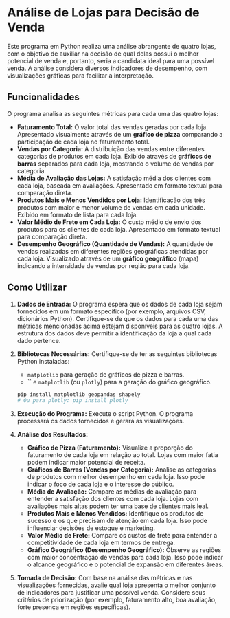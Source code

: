 # Análise de Lojas para Decisão de Venda

Este programa em Python realiza uma análise abrangente de quatro lojas, com o objetivo de auxiliar na decisão de qual delas possui o melhor potencial de venda e, portanto, seria a candidata ideal para uma possível venda. A análise considera diversos indicadores de desempenho, com visualizações gráficas para facilitar a interpretação.

## Funcionalidades

O programa analisa as seguintes métricas para cada uma das quatro lojas:

* **Faturamento Total:** O valor total das vendas geradas por cada loja. Apresentado visualmente através de um **gráfico de pizza** comparando a participação de cada loja no faturamento total.
* **Vendas por Categoria:** A distribuição das vendas entre diferentes categorias de produtos em cada loja. Exibido através de **gráficos de barras** separados para cada loja, mostrando o volume de vendas por categoria.
* **Média de Avaliação das Lojas:** A satisfação média dos clientes com cada loja, baseada em avaliações. Apresentado em formato textual para comparação direta.
* **Produtos Mais e Menos Vendidos por Loja:** Identificação dos três produtos com maior e menor volume de vendas em cada unidade. Exibido em formato de lista para cada loja.
* **Valor Médio de Frete em Cada Loja:** O custo médio de envio dos produtos para os clientes de cada loja. Apresentado em formato textual para comparação direta.
* **Desempenho Geográfico (Quantidade de Vendas):** A quantidade de vendas realizadas em diferentes regiões geográficas atendidas por cada loja. Visualizado através de um **gráfico geográfico** (mapa) indicando a intensidade de vendas por região para cada loja.

## Como Utilizar

1.  **Dados de Entrada:** O programa espera que os dados de cada loja sejam fornecidos em um formato específico (por exemplo, arquivos CSV, dicionários Python). Certifique-se de que os dados para cada uma das métricas mencionadas acima estejam disponíveis para as quatro lojas. A estrutura dos dados deve permitir a identificação da loja a qual cada dado pertence.

2.  **Bibliotecas Necessárias:** Certifique-se de ter as seguintes bibliotecas Python instaladas:
    * `matplotlib` para geração de gráficos de pizza e barras.
    * `` e `matplotlib` (ou `plotly`) para a geração do gráfico geográfico. 

    ```bash
    pip install matplotlib geopandas shapely
    # Ou para plotly: pip install plotly
    ```

3.  **Execução do Programa:** Execute o script Python. O programa processará os dados fornecidos e gerará as visualizações.

4.  **Análise dos Resultados:**
    * **Gráfico de Pizza (Faturamento):** Visualize a proporção do faturamento de cada loja em relação ao total. Lojas com maior fatia podem indicar maior potencial de receita.
    * **Gráficos de Barras (Vendas por Categoria):** Analise as categorias de produtos com melhor desempenho em cada loja. Isso pode indicar o foco de cada loja e o interesse do público.
    * **Média de Avaliação:** Compare as médias de avaliação para entender a satisfação dos clientes com cada loja. Lojas com avaliações mais altas podem ter uma base de clientes mais leal.
    * **Produtos Mais e Menos Vendidos:** Identifique os produtos de sucesso e os que precisam de atenção em cada loja. Isso pode influenciar decisões de estoque e marketing.
    * **Valor Médio de Frete:** Compare os custos de frete para entender a competitividade de cada loja em termos de entrega.
    * **Gráfico Geográfico (Desempenho Geográfico):** Observe as regiões com maior concentração de vendas para cada loja. Isso pode indicar o alcance geográfico e o potencial de expansão em diferentes áreas.

5.  **Tomada de Decisão:** Com base na análise das métricas e nas visualizações fornecidas, avalie qual loja apresenta o melhor conjunto de indicadores para justificar uma possível venda. Considere seus critérios de priorização (por exemplo, faturamento alto, boa avaliação, forte presença em regiões específicas).
